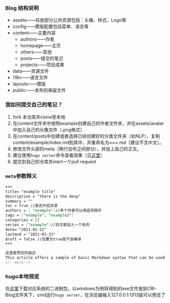 ### Blog 结构说明

+ assets——存放部分公共资源包括：头像、样式、Logo等
+ config——模版配置包括菜单、语言等
+ content——主要内容
  + authors——作者
  + homepage——主页
  + others——其他
  + posts——提交的笔记
  + projects——项目成果
+ data——资源文件
+ i18n——语言文件
+ layouts——模版
+ public——发布的保留文件

 ### 我如何提交自己的笔记？

1. fork 本仓库并clone至本地
2. 在content文件夹中按照example创建自己的作者文件夹，并在assets/avatar中加入自己的头像文件（.png格式）
3. 在content/posts中创建或者选择已经创建好的分类文件夹（如NLP），复制content/example/index.md到其中，并重命名为×××.md（建议不含中文）。
4. 修改文件头部的meta（两行加号之间部分），并加上自己的正文。
5. 建议使用`hugo server`命令查看效果（见[这里](#hugo本地预览)）
6. 提交到自己的仓库并start一个pull request

### `meta`参数释义

```markdown
+++
title= "example title"
description = "there is the desp"
summary = ""
toc = true //是否开启目录
authors = [ "example"]//多个作者可以用逗号隔开
tags = ["example", "example2"]
categories = []
series = ["example"]//将文章加入一个系列
date= "2021-01-22"
lastmod = "2021-01-31"
draft = false //设置为true就不会编译
+++

这里是预览的描述
This article offers a sample of basic Markdown syntax that can be used in Hugo content files, also it shows whether basic HTML elements are decorated with CSS in a Hugo theme.
<!--more-->
```

### hugo本地预览

在[这里](https://github.com/gohugoio/hugo/releases)下载对应系统的二进制包，以windows为例将得到的exe文件放到CRI-Blog文件夹下，cmd运行`hugo server`，在浏览器输入127.0.0.1:1313就可以预览了

